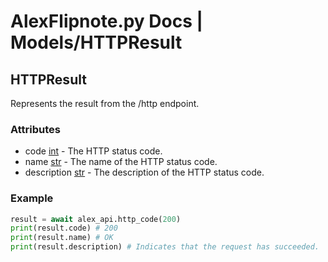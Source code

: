 # AlexFlipnote.py Docs | Models/HTTPResult

## HTTPResult
Represents the result from the /http endpoint.

### Attributes
- code [int] - The HTTP status code.
- name [str] - The name of the HTTP status code.
- description [str] - The description of the HTTP status code.

### Example

```python
result = await alex_api.http_code(200)
print(result.code) # 200
print(result.name) # OK
print(result.description) # Indicates that the request has succeeded.
```


[str]: https://docs.python.org/3/library/stdtypes.html#str
[int]: https://docs.python.org/3/library/functions.html#int